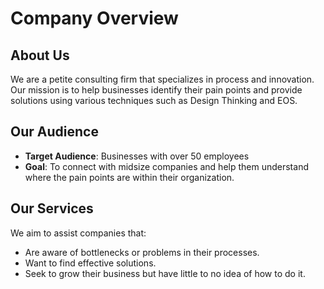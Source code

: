 # Company Overview

## About Us
We are a petite consulting firm that specializes in process and innovation. Our mission is to help businesses identify their pain points and provide solutions using various techniques such as Design Thinking and EOS.

## Our Audience
- **Target Audience**: Businesses with over 50 employees
- **Goal**: To connect with midsize companies and help them understand where the pain points are within their organization.

## Our Services
We aim to assist companies that:
- Are aware of bottlenecks or problems in their processes.
- Want to find effective solutions.
- Seek to grow their business but have little to no idea of how to do it.
